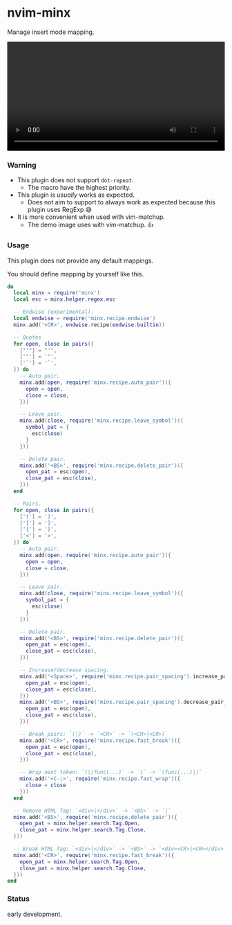 # nvim-minx

Manage insert mode mapping.

<video src="https://user-images.githubusercontent.com/629908/211611400-4912f939-386c-4ec4-b63d-f79aa543e4e1.mov" width="100%"></video>

### Warning

- This plugin does not support `dot-repeat`.
  - The macro have the highest priority.
- This plugin is *usually* works as expected.
  - Does not aim to support to always work as expected because this plugin uses RegExp 😅
- It is more convenient when used with vim-matchup.
  - The demo image uses with vim-matchup. 👍

### Usage

This plugin does not provide any default mappings.

You should define mapping by yourself like this.

```lua
do
  local minx = require('minx')
  local esc = minx.helper.regex.esc

  -- Endwise (experimental).
  local endwise = require('minx.recipe.endwise')
  minx.add('<CR>', endwise.recipe(endwise.builtin))

  -- Quotes
  for open, close in pairs({
    ["'"] = "'",
    ['"'] = '"',
    ['`'] = '`',
  }) do
    -- Auto pair.
    minx.add(open, require('minx.recipe.auto_pair')({
      open = open,
      close = close,
    }))

    -- Leave pair.
    minx.add(close, require('minx.recipe.leave_symbol')({
      symbol_pat = {
        esc(close)
      }
    }))

    -- Delete pair.
    minx.add('<BS>', require('minx.recipe.delete_pair')({
      open_pat = esc(open),
      close_pat = esc(close),
    }))
  end

  -- Pairs.
  for open, close in pairs({
    ['('] = ')',
    ['['] = ']',
    ['{'] = '}',
    ['<'] = '>',
  }) do
    -- Auto pair.
    minx.add(open, require('minx.recipe.auto_pair')({
      open = open,
      close = close,
    }))

    -- Leave pair.
    minx.add(close, require('minx.recipe.leave_symbol')({
      symbol_pat = {
        esc(close)
      }
    }))

    -- Delete pair.
    minx.add('<BS>', require('minx.recipe.delete_pair')({
      open_pat = esc(open),
      close_pat = esc(close),
    }))

    -- Increase/decrease spacing.
    minx.add('<Space>', require('minx.recipe.pair_spacing').increase_pair_spacing({
      open_pat = esc(open),
      close_pat = esc(close),
    }))
    minx.add('<BS>', require('minx.recipe.pair_spacing').decrease_pair_spacing({
      open_pat = esc(open),
      close_pat = esc(close),
    }))

    -- Break pairs: `(|)` -> `<CR>` -> `(<CR>|<CR>)`
    minx.add('<CR>', require('minx.recipe.fast_break')({
      open_pat = esc(open),
      close_pat = esc(close),
    }))

    -- Wrap next token: `(|)func(...)` -> `)` -> `(func(...)|)`
    minx.add('<C-;>', require('minx.recipe.fast_wrap')({
      close = close
    }))
  end

  -- Remove HTML Tag: `<div>|</div>` -> `<BS>` -> `|`
  minx.add('<BS>', require('minx.recipe.delete_pair')({
    open_pat = minx.helper.search.Tag.Open,
    close_pat = minx.helper.search.Tag.Close,
  }))

  -- Break HTML Tag: `<div>|</div>` -> `<BS>` -> `<div><CR>|<CR></div>`
  minx.add('<CR>', require('minx.recipe.fast_break')({
    open_pat = minx.helper.search.Tag.Open,
    close_pat = minx.helper.search.Tag.Close,
  }))
end
```

### Status

early development.
